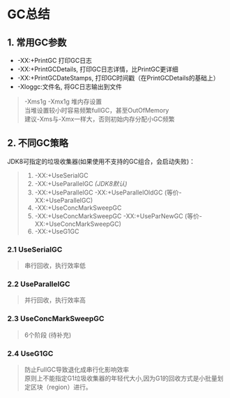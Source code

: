 # GC总结
## 1. 常用GC参数
- -XX:+PrintGC 打印GC日志
- -XX:+PrintGCDetails, 打印GC日志详情，比PrintGC更详细
- -XX:+PrintGCDateStamps, 打印GC时间戳（在PrintGCDetails的基础上）
- -Xloggc:文件名, 将GC日志输出到文件
> -Xms1g -Xmx1g 堆内存设置 \
> 当堆设置较小时容易频繁fullGC，甚至OutOfMemory \
> 建议-Xms与-Xmx一样大，否则初始内存分配小GC频繁
## 2. 不同GC策略
JDK8可指定的垃圾收集器(如果使用不支持的GC组合，会启动失败)：
> 1. -XX:+UseSerialGC 
> 2. -XX:+UseParallelGC *(JDK8默认)*
> 3. -XX:+UseParallelGC -XX:+UseParallelOldGC (等价-XX:+UseParallelGC)
> 4. -XX:+UseConcMarkSweepGC
> 5. -XX:+UseConcMarkSweepGC -XX:+UseParNewGC (等价-XX:+UseConcMarkSweepGC)
> 6. -XX:+UseG1GC
### 2.1 UseSerialGC
> 串行回收，执行效率低    
### 2.2 UseParallelGC
> 并行回收，执行效率高
### 2.3 UseConcMarkSweepGC
> 6个阶段 (待补充)
### 2.4 UseG1GC
> 防止FullGC导致退化成串行化影响效率\
> 原则上不能指定G1垃圾收集器的年轻代大小,因为G1的回收方式是小批量划定区块（region）进行。

